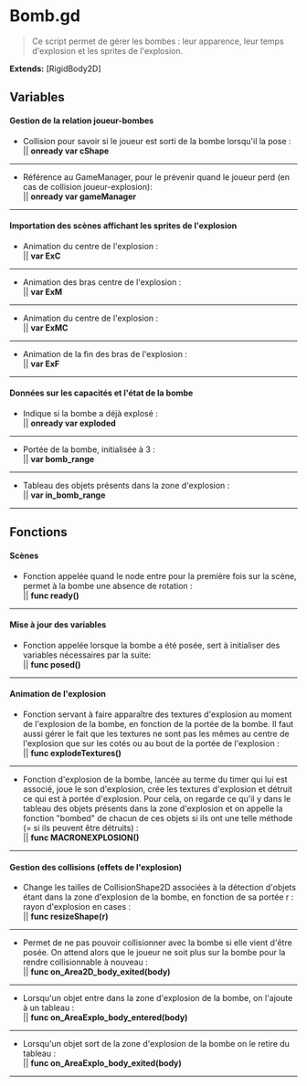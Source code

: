 # Bomb.gd

> Ce script permet de gérer les bombes : leur apparence, leur temps d'explosion et les sprites de l'explosion.

**Extends:** [RigidBody2D]


## Variables

#### Gestion de la relation joueur-bombes

 - Collision pour savoir si le joueur est sorti de la bombe lorsqu'il la pose : <br/>
		||  **onready var cShape**<br/>
---		
 - Référence au GameManager, pour le prévenir quand le joueur perd (en cas de collision joueur-explosion): <br/>
		||  **onready var gameManager**<br/>
---

#### Importation des scènes affichant les sprites de l'explosion

 - Animation du centre de l'explosion : <br/>
		||  **var ExC** <br/>
---		
 - Animation des bras centre de l'explosion : <br/>
		||  **var ExM** <br/>
---
 -  Animation du centre de l'explosion : <br/>
		||  **var ExMC** <br/>
---
 - Animation de la fin des bras de l'explosion : <br/>
		||  **var ExF** <br/>
---

#### Données sur les capacités et l'état de la bombe

 - Indique si la bombe a déjà explosé : <br/>
		||  **onready var exploded** <br/>
---
 -  Portée de la bombe, initialisée à 3 : <br/>
		||  **var bomb_range** <br/>
---
 - Tableau des objets présents dans la zone d'explosion : <br/>
		||  **var in_bomb_range** <br/>
---


## Fonctions

#### Scènes

- Fonction appelée quand le node entre pour la première fois sur la scène, permet à la bombe une absence de rotation : <br/>
			|| **func ready()** <br/>
---
#### Mise à jour des variables

- Fonction appelée lorsque la bombe a été posée, sert à initialiser des variables nécessaires par la suite: <br/>
			|| **func posed()** <br/>
---

#### Animation de l'explosion

- Fonction servant à faire apparaître des textures d'explosion au moment de l'explosion de la bombe, en fonction de la portée de la bombe. Il faut aussi gérer le fait que les textures ne sont pas les mêmes au centre de l'explosion que sur les cotés ou au bout de la portée de l'explosion : <br/>
			|| **func explodeTextures()** <br/>
---
- Fonction d'explosion de la bombe, lancée au terme du timer qui lui est associé, joue le son d'explosion, crée les textures d'explosion et détruit ce qui est à portée d'explosion. Pour cela, on regarde ce qu'il y dans le tableau des objets présents dans la zone d'explosion et on appelle la fonction "bombed" de chacun de ces objets si ils ont une telle méthode (= si ils peuvent être détruits) : <br/>
			|| **func MACRONEXPLOSION()** <br/>
---			

#### Gestion des collisions (effets de l'explosion)

- Change les tailles de CollisionShape2D associées à la détection d'objets étant dans la zone d'explosion de la bombe, en fonction de sa portée r : rayon d'explosion en cases : <br/>
			|| **func resizeShape(r)** <br/>
---
- Permet de ne pas pouvoir collisionner avec la bombe si elle vient d'être posée. On attend alors que le joueur ne soit plus sur la bombe pour la rendre collisionnable à nouveau : <br/>
			|| **func on_Area2D_body_exited(body)** <br/>
---
- Lorsqu'un objet entre dans la zone d'explosion de la bombe, on l'ajoute à un tableau : <br/>
			|| **func on_AreaExplo_body_entered(body)** <br/>
---
- Lorsqu'un objet sort de la zone d'explosion de la bombe on le retire du tableau : <br/>
			|| **func on_AreaExplo_body_exited(body)** <br/>
---








